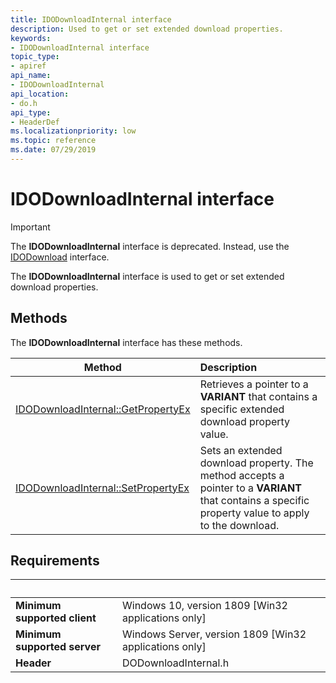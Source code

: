 ```yaml
---
title: IDODownloadInternal interface
description: Used to get or set extended download properties.
keywords:
- IDODownloadInternal interface
topic_type:
- apiref
api_name:
- IDODownloadInternal
api_location:
- do.h
api_type:
- HeaderDef
ms.localizationpriority: low
ms.topic: reference
ms.date: 07/29/2019
---
```


# IDODownloadInternal interface

> [!IMPORTANT]
> The **IDODownloadInternal** interface is deprecated. Instead, use the [IDODownload](../do/nn-do-idodownload.md) interface.

The **IDODownloadInternal** interface is used to get or set extended download properties.

## Methods

The **IDODownloadInternal** interface has these methods.

| Method | Description |
| ---- |:---- |
| [IDODownloadInternal::GetPropertyEx](./nf-dodownloadinternal-idodownloadinternal-getpropertyex.md) | Retrieves a pointer to a **VARIANT** that contains a specific extended download property value. |
| [IDODownloadInternal::SetPropertyEx](./nf-dodownloadinternal-idodownloadinternal-setpropertyex.md) | Sets an extended download property. The method accepts a pointer to a **VARIANT** that contains a specific property value to apply to the download. |

## Requirements

| &nbsp; | &nbsp; |
| ---- |:---- |
| **Minimum supported client** | Windows 10, version 1809 \[Win32 applications only\] |
| **Minimum supported server** | Windows Server, version 1809 \[Win32 applications only\] |
| **Header** | DODownloadInternal.h |